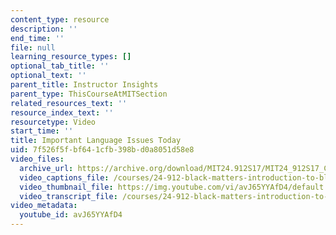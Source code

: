 ```yaml
---
content_type: resource
description: ''
end_time: ''
file: null
learning_resource_types: []
optional_tab_title: ''
optional_text: ''
parent_title: Instructor Insights
parent_type: ThisCourseAtMITSection
related_resources_text: ''
resource_index_text: ''
resourcetype: Video
start_time: ''
title: Important Language Issues Today
uid: 7f526f5f-bf64-1cfb-398b-d0a8051d58e8
video_files:
  archive_url: https://archive.org/download/MIT24.912S17/MIT24_912S17_Chomsky_Language_Issues_300k.mp4
  video_captions_file: /courses/24-912-black-matters-introduction-to-black-studies-spring-2017/ed458846e31657fa973bc6da6ce51267_avJ65YYAfD4.vtt
  video_thumbnail_file: https://img.youtube.com/vi/avJ65YYAfD4/default.jpg
  video_transcript_file: /courses/24-912-black-matters-introduction-to-black-studies-spring-2017/8a37e1b4376f891d163fbbdda0e9ec36_avJ65YYAfD4.pdf
video_metadata:
  youtube_id: avJ65YYAfD4
---
```

